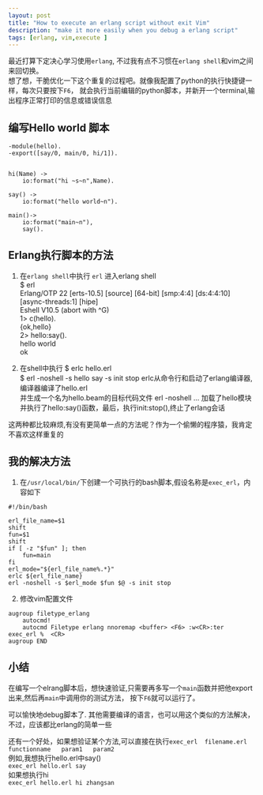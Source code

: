 ```yaml
---
layout: post
title: "How to execute an erlang script without exit Vim"
description: "make it more easily when you debug a erlang script"
tags: [erlang, vim,execute ]
---
```


最近打算下定决心学习使用`erlang`, 不过我有点不习惯在`erlang shell`和vim之间来回切换。   
想了想，干脆优化一下这个重复的过程吧。就像我配置了python的执行快捷键一样，每次只要按下`F6`，
就会执行当前编辑的python脚本，并新开一个terminal,输出程序正常打印的信息或错误信息 

## 编写Hello world 脚本
```
-module(hello).
-export([say/0, main/0, hi/1]).


hi(Name) ->
    io:format("hi ~s~n",Name).

say() ->
    io:format("hello world~n").

main()->
    io:format("main~n"),
    say().
```


## Erlang执行脚本的方法

1. 在`erlang shell`中执行
    `erl` 进入erlang shell    
    $ erl    
    Erlang/OTP 22 [erts-10.5] [source] [64-bit] [smp:4:4] [ds:4:4:10] [async-threads:1] [hipe]     
    Eshell V10.5  (abort with ^G)    
    1> c(hello).    
    {ok,hello}   
    2> hello:say().    
    hello world     
    ok    

2. 在shell中执行
    $ erlc  hello.erl    
    $ erl -noshell -s hello say -s init stop
    erlc从命令行和启动了erlang编译器,编译器编译了hello.erl    
    并生成一个名为hello.beam的目标代码文件
    erl -noshell ... 加载了hello模块并执行了hello:say()函数，最后，执行init:stop(),终止了erlang会话


这两种都比较麻烦,有没有更简单一点的方法呢？作为一个偷懒的程序猿，我肯定不喜欢这样重复的

## 我的解决方法

1. 在`/usr/local/bin/`下创建一个可执行的bash脚本,假设名称是`exec_erl`，内容如下
```
#!/bin/bash

erl_file_name=$1
shift
fun=$1
shift
if [ -z "$fun" ]; then
    fun=main
fi
erl_mode="${erl_file_name%.*}"
erlc ${erl_file_name}
erl -noshell -s $erl_mode $fun $@ -s init stop

```
2. 修改vim配置文件
```
augroup filetype_erlang
    autocmd!
    autocmd Filetype erlang nnoremap <buffer> <F6> :w<CR>:ter   exec_erl %  <CR>
augroup END

```

## 小结

在编写一个elrang脚本后，想快速验证,只需要再多写一个`main`函数并把他export出来,然后再`main`中调用你的测试方法，
按下`F6`就可以运行了。

可以愉快地debug脚本了.
其他需要编译的语言，也可以用这个类似的方法解决，不过，应该都比erlang的简单一些

还有一个好处，如果想验证某个方法,可以直接在执行`exec_erl  filename.erl  functionname   param1   param2 `  
例如,我想执行hello.erl中say()  
`exec_erl hello.erl say`     
如果想执行hi   
`exec_erl hello.erl hi zhangsan`   







